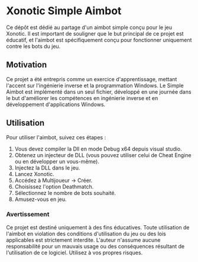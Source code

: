 # Xonotic Simple Aimbot

Ce dépôt est dédié au partage d'un aimbot simple conçu pour le jeu Xonotic. Il est important de souligner que le but principal de ce projet est éducatif, et l'aimbot est spécifiquement conçu pour fonctionner uniquement contre les bots du jeu.

## Motivation
Ce projet a été entrepris comme un exercice d'apprentissage, mettant l'accent sur l'ingénierie inverse et la programmation Windows. Le Simple Aimbot est implémenté dans un seul fichier, développé en une journée dans le but d'améliorer les compétences en ingénierie inverse et en développement d'applications Windows.

## Utilisation
Pour utiliser l'aimbot, suivez ces étapes :

1. Vous devez compiler la Dll en mode Debug x64 depuis visual studio.
2. Obtenez un injecteur de DLL (vous pouvez utiliser celui de Cheat Engine ou en développer un vous-même).
3. Injectez la DLL dans le jeu.
4. Lancez Xonotic.
5. Accédez à Multijoueur -> Créer.
6. Choisissez l'option Deathmatch.
7. Sélectionnez le nombre de bots souhaité.
8. Amusez-vous en jeu.

### Avertissement
Ce projet est destiné uniquement à des fins éducatives. Toute utilisation de l'aimbot en violation des conditions d'utilisation du jeu ou des lois applicables est strictement interdite. L'auteur n'assume aucune responsabilité pour un mauvais usage ou des conséquences résultant de l'utilisation de ce logiciel. Utilisez à vos propres risques.
